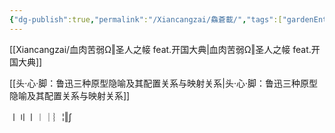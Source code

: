 ```yaml
---
{"dg-publish":true,"permalink":"/Xiancangzai/鱻蒼載/","tags":["gardenEntry"],"created":"2024-04-12T11:51:59.013+08:00"}
---
```



[[Xiancangzai/血肉苦弱Ω‖圣人之帹 feat.开国大典\|血肉苦弱Ω‖圣人之帹 feat.开国大典]]

[[头·心·脚：鲁迅三种原型隐喻及其配置关系与映射关系\|头·心·脚：鲁迅三种原型隐喻及其配置关系与映射关系]]

㇑〢〡︱｜︴¦‖∫
